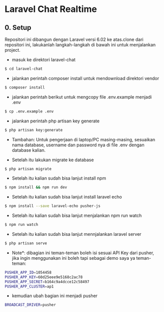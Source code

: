 # Laravel Chat Realtime

## 0. Setup
Repositori ini dibangun dengan Laravel versi 6.02 ke atas.clone dari repositori ini, lakukanlah langkah-langkah di bawah ini untuk menjalankan project. 

* masuk ke direktori laravel-chat
```bash
$ cd laravel-chat
```
* jalankan perintah composer install untuk mendownload direktori vendor
```bash
$ composer install
```
* jalankan perintah berikut untuk mengcopy file .env.example menjadi .env
```bash
$ cp .env.example .env
```
* jalankan perintah php artisan key generate
```bash
$ php artisan key:generate
```

* Tambahan: Untuk pengerjaan di laptop/PC masing-masing, sesuaikan nama database, username dan password nya di file .env dengan database kalian. 

* Setelah itu lakukan migrate ke database
```bash
$ php artisan migrate
```
* Setelah itu kalian sudah bisa lanjut install npm 
```bash
$ npm install && npm run dev
```

* Setelah itu kalian sudah bisa lanjut install laravel echo 
```bash
$ npm install --save laravel-echo pusher-js
```

* Setelah itu kalian sudah bisa lanjut menjalankan npm run watch 
```bash
$ npm run watch
```

* Setelah itu kalian sudah bisa lanjut mennjalankan laravel server
```bash
$ php artisan serve
```
* Note*: dibagian ini teman-teman boleh isi sesuai API Key dari pusher,
jika ingin menggunakan ini boleh tapi sebagai demo saya ya teman-teman:
```bash
PUSHER_APP_ID=1054458
PUSHER_APP_KEY=60d25eee9e5168c2ac78
PUSHER_APP_SECRET=b164c9a4dcce12c58497
PUSHER_APP_CLUSTER=ap1
```
* kemudian ubah bagian ini menjadi pusher
```bash
BROADCAST_DRIVER=pusher
```
